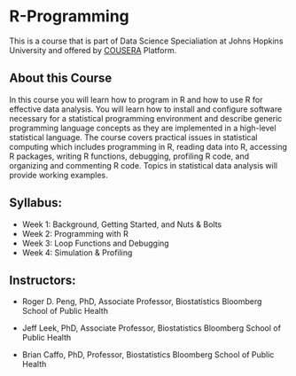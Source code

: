 # R-Programming

This is a course that is part of Data Science Specialiation at Johns Hopkins University
and offered by [COUSERA](https://www.coursera.org) Platform.

## About this Course
In this course you will learn how to program in R and how to use R for effective data analysis. You will learn how to install and configure software necessary for a statistical programming environment and describe generic programming language concepts as they are implemented in a high-level statistical language. The course covers practical issues in statistical computing which includes programming in R, reading data into R, accessing R packages, writing R functions, debugging, profiling R code, and organizing and commenting R code. Topics in statistical data analysis will provide working examples.

## Syllabus:
* Week 1: Background, Getting Started, and Nuts & Bolts
* Week 2: Programming with R
* Week 3: Loop Functions and Debugging
* Week 4: Simulation & Profiling

## Instructors:
* Roger D. Peng, PhD, Associate Professor, Biostatistics
Bloomberg School of Public Health

* Jeff Leek, PhD, Associate Professor, Biostatistics
Bloomberg School of Public Health 

* Brian Caffo, PhD, Professor, Biostatistics
Bloomberg School of Public Health
